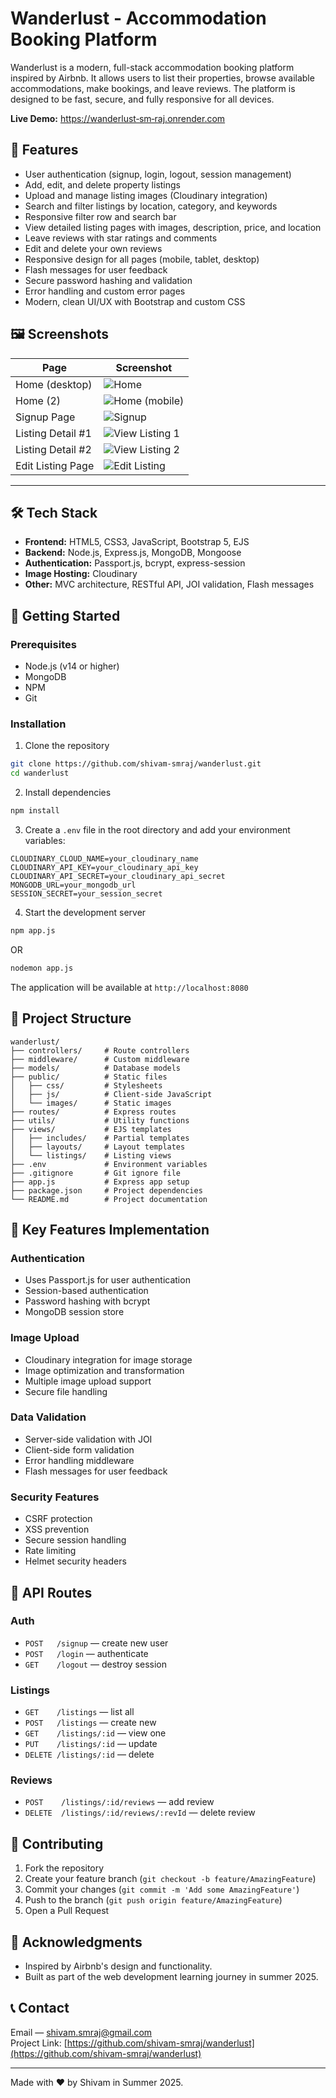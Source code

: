 # Wanderlust - Accommodation Booking Platform

Wanderlust is a modern, full-stack accommodation booking platform inspired by Airbnb. It allows users to list their properties, browse available accommodations, make bookings, and leave reviews. The platform is designed to be fast, secure, and fully responsive for all devices.


**Live Demo:** [https://wanderlust‑sm‑raj.onrender.com](https://wanderlust-sm-raj.onrender.com)

## 🚩 Features
- User authentication (signup, login, logout, session management)
- Add, edit, and delete property listings
- Upload and manage listing images (Cloudinary integration)
- Search and filter listings by location, category, and keywords
- Responsive filter row and search bar
- View detailed listing pages with images, description, price, and location
- Leave reviews with star ratings and comments
- Edit and delete your own reviews
- Responsive design for all pages (mobile, tablet, desktop)
- Flash messages for user feedback
- Secure password hashing and validation
- Error handling and custom error pages
- Modern, clean UI/UX with Bootstrap and custom CSS


## 🖼️ Screenshots

| Page                | Screenshot                                             |
|---------------------|--------------------------------------------------------|
| Home (desktop)      | ![Home](/public/images/home.png)                       |
| Home (2)            | ![Home (mobile)](/public/images/home2.png)             |
| Signup Page         | ![Signup](/public/images/signup.png)                   |
| Listing Detail #1   | ![View Listing 1](/public/images/vewlisting1.png)      |
| Listing Detail #2   | ![View Listing 2](/public/images/viewlisting2.png)     |
| Edit Listing Page   | ![Edit Listing](/public/images/edit1.png)              |

---

## 🛠️ Tech Stack
- **Frontend:** HTML5, CSS3, JavaScript, Bootstrap 5, EJS
- **Backend:** Node.js, Express.js, MongoDB, Mongoose
- **Authentication:** Passport.js, bcrypt, express-session
- **Image Hosting:** Cloudinary
- **Other:** MVC architecture, RESTful API, JOI validation, Flash messages

## 🚀 Getting Started

### Prerequisites
- Node.js (v14 or higher)
- MongoDB
- NPM 
- Git

### Installation
1. Clone the repository
```bash
git clone https://github.com/shivam-smraj/wanderlust.git
cd wanderlust
```
2. Install dependencies
```bash
npm install
```
3. Create a `.env` file in the root directory and add your environment variables:
```env
CLOUDINARY_CLOUD_NAME=your_cloudinary_name
CLOUDINARY_API_KEY=your_cloudinary_api_key
CLOUDINARY_API_SECRET=your_cloudinary_api_secret
MONGODB_URL=your_mongodb_url
SESSION_SECRET=your_session_secret
```
4. Start the development server
```bash
npm app.js
```
  OR
```bash
nodemon app.js
```
The application will be available at `http://localhost:8080`

## 📁 Project Structure

```
wanderlust/
├── controllers/     # Route controllers
├── middleware/      # Custom middleware
├── models/          # Database models
├── public/          # Static files
│   ├── css/         # Stylesheets
│   ├── js/          # Client-side JavaScript
│   └── images/      # Static images
├── routes/          # Express routes
├── utils/           # Utility functions
├── views/           # EJS templates
│   ├── includes/    # Partial templates
│   ├── layouts/     # Layout templates
│   └── listings/    # Listing views
├── .env             # Environment variables
├── .gitignore       # Git ignore file
├── app.js           # Express app setup
├── package.json     # Project dependencies
└── README.md        # Project documentation
```

## 🔑 Key Features Implementation

### Authentication
- Uses Passport.js for user authentication
- Session-based authentication
- Password hashing with bcrypt
- MongoDB session store

### Image Upload
- Cloudinary integration for image storage
- Image optimization and transformation
- Multiple image upload support
- Secure file handling

### Data Validation
- Server-side validation with JOI
- Client-side form validation
- Error handling middleware
- Flash messages for user feedback

### Security Features
- CSRF protection
- XSS prevention
- Secure session handling
- Rate limiting
- Helmet security headers

## 📄 API Routes

### Auth
- `POST   /signup`    — create new user  
- `POST   /login`     — authenticate  
- `GET    /logout`    — destroy session  

### Listings
- `GET    /listings`        — list all  
- `POST   /listings`        — create new  
- `GET    /listings/:id`    — view one  
- `PUT    /listings/:id`    — update  
- `DELETE /listings/:id`    — delete  

### Reviews
- `POST    /listings/:id/reviews`         — add review  
- `DELETE  /listings/:id/reviews/:revId`  — delete review

## 🤝 Contributing

1. Fork the repository
2. Create your feature branch (`git checkout -b feature/AmazingFeature`)
3. Commit your changes (`git commit -m 'Add some AmazingFeature'`)
4. Push to the branch (`git push origin feature/AmazingFeature`)
5. Open a Pull Request



## 👏 Acknowledgments

- Inspired by Airbnb's design and functionality.
- Built as part of the web development learning journey in summer 2025.


## 📞 Contact

Email — shivam.smraj@gmail.com  
Project Link: [https://github.com/shivam-smraj/wanderlust](https://github.com/shivam-smraj/wanderlust)

---

Made with ❤️ by Shivam in Summer 2025.
